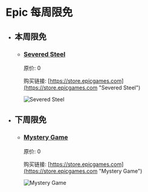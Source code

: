 # Epic 每周限免

- ## 本周限免


  - ### [Severed Steel](https://store.epicgames.com "Severed Steel")

    原价: 0

    购买链接: [https://store.epicgames.com](https://store.epicgames.com "Severed Steel")

    ![Severed Steel](https://cdn1.epicgames.com/offer/d5241c76f178492ea1540fce45616757/Copyof15days-day13-wrapped-desktop-carousel-image1_1920x1080-e51f44e53902838f18bae6d3b0f1687e)


- ## 下周限免


  - ### [Mystery Game](https://store.epicgames.com "Mystery Game")

    原价: 0

    购买链接: [https://store.epicgames.com](https://store.epicgames.com "Mystery Game")

    ![Mystery Game](https://cdn1.epicgames.com/offer/d5241c76f178492ea1540fce45616757/Copyof15days-day14-wrapped-desktop-carousel-image_1920x1080-0003c49d0aef9502af9b0af480ec46f9)

